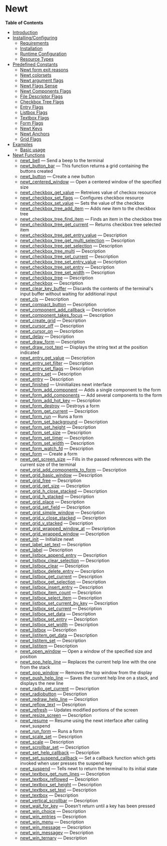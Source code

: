 Newt
====

**Table of Contents**

-   [Introduction](/intro/newt.html)
-   [Installing/Configuring](/newt/setup.html)
    -   [Requirements](/newt/setup.html#Requirements)
    -   [Installation](/newt/setup.html#Installation)
    -   [Runtime
        Configuration](/newt/setup.html#Runtime%20Configuration)
    -   [Resource Types](/newt/setup.html#Resource%20Types)
-   [Predefined Constants](/newt/constants.html)
    -   [Newt form exit
        reasons](/newt/constants.html#Newt%20form%20exit%20reasons)
    -   [Newt colorsets](/newt/constants.html#Newt%20colorsets)
    -   [Newt argument
        flags](/newt/constants.html#Newt%20argument%20flags)
    -   [Newt Flags Sense](/newt/constants.html#Newt%20Flags%20Sense)
    -   [Newt Components
        Flags](/newt/constants.html#Newt%20Components%20Flags)
    -   [File Descriptor
        Flags](/newt/constants.html#File%20Descriptor%20Flags)
    -   [Checkbox Tree
        Flags](/newt/constants.html#Checkbox%20Tree%20Flags)
    -   [Entry Flags](/newt/constants.html#Entry%20Flags)
    -   [Listbox Flags](/newt/constants.html#Listbox%20Flags)
    -   [Textbox Flags](/newt/constants.html#Textbox%20Flags)
    -   [Form Flags](/newt/constants.html#Form%20Flags)
    -   [Newt Keys](/newt/constants.html#Newt%20Keys)
    -   [Newt Anchors](/newt/constants.html#Newt%20Anchors)
    -   [Grid Flags](/newt/constants.html#Grid%20Flags)
-   [Examples](/newt/examples.html)
    -   [Basic usage](/newt/examples.html#Basic%20usage)
-   [Newt Functions](/ref/newt.html)
    -   [newt\_bell](/ref/newt.html#newt_bell) — Send a beep to the
        terminal
    -   [newt\_button\_bar](/ref/newt.html#newt_button_bar) — This
        function returns a grid containing the buttons created
    -   [newt\_button](/ref/newt.html#newt_button) — Create a new button
    -   [newt\_centered\_window](/ref/newt.html#newt_centered_window) —
        Open a centered window of the specified size
    -   [newt\_checkbox\_get\_value](/ref/newt.html#newt_checkbox_get_value)
        — Retreives value of checkox resource
    -   [newt\_checkbox\_set\_flags](/ref/newt.html#newt_checkbox_set_flags)
        — Configures checkbox resource
    -   [newt\_checkbox\_set\_value](/ref/newt.html#newt_checkbox_set_value)
        — Sets the value of the checkbox
    -   [newt\_checkbox\_tree\_add\_item](/ref/newt.html#newt_checkbox_tree_add_item)
        — Adds new item to the checkbox tree
    -   [newt\_checkbox\_tree\_find\_item](/ref/newt.html#newt_checkbox_tree_find_item)
        — Finds an item in the checkbox tree
    -   [newt\_checkbox\_tree\_get\_current](/ref/newt.html#newt_checkbox_tree_get_current)
        — Returns checkbox tree selected item
    -   [newt\_checkbox\_tree\_get\_entry\_value](/ref/newt.html#newt_checkbox_tree_get_entry_value)
        — Description
    -   [newt\_checkbox\_tree\_get\_multi\_selection](/ref/newt.html#newt_checkbox_tree_get_multi_selection)
        — Description
    -   [newt\_checkbox\_tree\_get\_selection](/ref/newt.html#newt_checkbox_tree_get_selection)
        — Description
    -   [newt\_checkbox\_tree\_multi](/ref/newt.html#newt_checkbox_tree_multi)
        — Description
    -   [newt\_checkbox\_tree\_set\_current](/ref/newt.html#newt_checkbox_tree_set_current)
        — Description
    -   [newt\_checkbox\_tree\_set\_entry\_value](/ref/newt.html#newt_checkbox_tree_set_entry_value)
        — Description
    -   [newt\_checkbox\_tree\_set\_entry](/ref/newt.html#newt_checkbox_tree_set_entry)
        — Description
    -   [newt\_checkbox\_tree\_set\_width](/ref/newt.html#newt_checkbox_tree_set_width)
        — Description
    -   [newt\_checkbox\_tree](/ref/newt.html#newt_checkbox_tree) —
        Description
    -   [newt\_checkbox](/ref/newt.html#newt_checkbox) — Description
    -   [newt\_clear\_key\_buffer](/ref/newt.html#newt_clear_key_buffer)
        — Discards the contents of the terminal's input buffer without
        waiting for additional input
    -   [newt\_cls](/ref/newt.html#newt_cls) — Description
    -   [newt\_compact\_button](/ref/newt.html#newt_compact_button) —
        Description
    -   [newt\_component\_add\_callback](/ref/newt.html#newt_component_add_callback)
        — Description
    -   [newt\_component\_takes\_focus](/ref/newt.html#newt_component_takes_focus)
        — Description
    -   [newt\_create\_grid](/ref/newt.html#newt_create_grid) —
        Description
    -   [newt\_cursor\_off](/ref/newt.html#newt_cursor_off) —
        Description
    -   [newt\_cursor\_on](/ref/newt.html#newt_cursor_on) — Description
    -   [newt\_delay](/ref/newt.html#newt_delay) — Description
    -   [newt\_draw\_form](/ref/newt.html#newt_draw_form) — Description
    -   [newt\_draw\_root\_text](/ref/newt.html#newt_draw_root_text) —
        Displays the string text at the position indicated
    -   [newt\_entry\_get\_value](/ref/newt.html#newt_entry_get_value) —
        Description
    -   [newt\_entry\_set\_filter](/ref/newt.html#newt_entry_set_filter)
        — Description
    -   [newt\_entry\_set\_flags](/ref/newt.html#newt_entry_set_flags) —
        Description
    -   [newt\_entry\_set](/ref/newt.html#newt_entry_set) — Description
    -   [newt\_entry](/ref/newt.html#newt_entry) — Description
    -   [newt\_finished](/ref/newt.html#newt_finished) — Uninitializes
        newt interface
    -   [newt\_form\_add\_component](/ref/newt.html#newt_form_add_component)
        — Adds a single component to the form
    -   [newt\_form\_add\_components](/ref/newt.html#newt_form_add_components)
        — Add several components to the form
    -   [newt\_form\_add\_hot\_key](/ref/newt.html#newt_form_add_hot_key)
        — Description
    -   [newt\_form\_destroy](/ref/newt.html#newt_form_destroy) —
        Destroys a form
    -   [newt\_form\_get\_current](/ref/newt.html#newt_form_get_current)
        — Description
    -   [newt\_form\_run](/ref/newt.html#newt_form_run) — Runs a form
    -   [newt\_form\_set\_background](/ref/newt.html#newt_form_set_background)
        — Description
    -   [newt\_form\_set\_height](/ref/newt.html#newt_form_set_height) —
        Description
    -   [newt\_form\_set\_size](/ref/newt.html#newt_form_set_size) —
        Description
    -   [newt\_form\_set\_timer](/ref/newt.html#newt_form_set_timer) —
        Description
    -   [newt\_form\_set\_width](/ref/newt.html#newt_form_set_width) —
        Description
    -   [newt\_form\_watch\_fd](/ref/newt.html#newt_form_watch_fd) —
        Description
    -   [newt\_form](/ref/newt.html#newt_form) — Create a form
    -   [newt\_get\_screen\_size](/ref/newt.html#newt_get_screen_size) —
        Fills in the passed references with the current size of the
        terminal
    -   [newt\_grid\_add\_components\_to\_form](/ref/newt.html#newt_grid_add_components_to_form)
        — Description
    -   [newt\_grid\_basic\_window](/ref/newt.html#newt_grid_basic_window)
        — Description
    -   [newt\_grid\_free](/ref/newt.html#newt_grid_free) — Description
    -   [newt\_grid\_get\_size](/ref/newt.html#newt_grid_get_size) —
        Description
    -   [newt\_grid\_h\_close\_stacked](/ref/newt.html#newt_grid_h_close_stacked)
        — Description
    -   [newt\_grid\_h\_stacked](/ref/newt.html#newt_grid_h_stacked) —
        Description
    -   [newt\_grid\_place](/ref/newt.html#newt_grid_place) —
        Description
    -   [newt\_grid\_set\_field](/ref/newt.html#newt_grid_set_field) —
        Description
    -   [newt\_grid\_simple\_window](/ref/newt.html#newt_grid_simple_window)
        — Description
    -   [newt\_grid\_v\_close\_stacked](/ref/newt.html#newt_grid_v_close_stacked)
        — Description
    -   [newt\_grid\_v\_stacked](/ref/newt.html#newt_grid_v_stacked) —
        Description
    -   [newt\_grid\_wrapped\_window\_at](/ref/newt.html#newt_grid_wrapped_window_at)
        — Description
    -   [newt\_grid\_wrapped\_window](/ref/newt.html#newt_grid_wrapped_window)
        — Description
    -   [newt\_init](/ref/newt.html#newt_init) — Initialize newt
    -   [newt\_label\_set\_text](/ref/newt.html#newt_label_set_text) —
        Description
    -   [newt\_label](/ref/newt.html#newt_label) — Description
    -   [newt\_listbox\_append\_entry](/ref/newt.html#newt_listbox_append_entry)
        — Description
    -   [newt\_listbox\_clear\_selection](/ref/newt.html#newt_listbox_clear_selection)
        — Description
    -   [newt\_listbox\_clear](/ref/newt.html#newt_listbox_clear) —
        Description
    -   [newt\_listbox\_delete\_entry](/ref/newt.html#newt_listbox_delete_entry)
        — Description
    -   [newt\_listbox\_get\_current](/ref/newt.html#newt_listbox_get_current)
        — Description
    -   [newt\_listbox\_get\_selection](/ref/newt.html#newt_listbox_get_selection)
        — Description
    -   [newt\_listbox\_insert\_entry](/ref/newt.html#newt_listbox_insert_entry)
        — Description
    -   [newt\_listbox\_item\_count](/ref/newt.html#newt_listbox_item_count)
        — Description
    -   [newt\_listbox\_select\_item](/ref/newt.html#newt_listbox_select_item)
        — Description
    -   [newt\_listbox\_set\_current\_by\_key](/ref/newt.html#newt_listbox_set_current_by_key)
        — Description
    -   [newt\_listbox\_set\_current](/ref/newt.html#newt_listbox_set_current)
        — Description
    -   [newt\_listbox\_set\_data](/ref/newt.html#newt_listbox_set_data)
        — Description
    -   [newt\_listbox\_set\_entry](/ref/newt.html#newt_listbox_set_entry)
        — Description
    -   [newt\_listbox\_set\_width](/ref/newt.html#newt_listbox_set_width)
        — Description
    -   [newt\_listbox](/ref/newt.html#newt_listbox) — Description
    -   [newt\_listitem\_get\_data](/ref/newt.html#newt_listitem_get_data)
        — Description
    -   [newt\_listitem\_set](/ref/newt.html#newt_listitem_set) —
        Description
    -   [newt\_listitem](/ref/newt.html#newt_listitem) — Description
    -   [newt\_open\_window](/ref/newt.html#newt_open_window) — Open a
        window of the specified size and position
    -   [newt\_pop\_help\_line](/ref/newt.html#newt_pop_help_line) —
        Replaces the current help line with the one from the stack
    -   [newt\_pop\_window](/ref/newt.html#newt_pop_window) — Removes
        the top window from the display
    -   [newt\_push\_help\_line](/ref/newt.html#newt_push_help_line) —
        Saves the current help line on a stack, and displays the new
        line
    -   [newt\_radio\_get\_current](/ref/newt.html#newt_radio_get_current)
        — Description
    -   [newt\_radiobutton](/ref/newt.html#newt_radiobutton) —
        Description
    -   [newt\_redraw\_help\_line](/ref/newt.html#newt_redraw_help_line)
        — Description
    -   [newt\_reflow\_text](/ref/newt.html#newt_reflow_text) —
        Description
    -   [newt\_refresh](/ref/newt.html#newt_refresh) — Updates modified
        portions of the screen
    -   [newt\_resize\_screen](/ref/newt.html#newt_resize_screen) —
        Description
    -   [newt\_resume](/ref/newt.html#newt_resume) — Resume using the
        newt interface after calling newt\_suspend
    -   [newt\_run\_form](/ref/newt.html#newt_run_form) — Runs a form
    -   [newt\_scale\_set](/ref/newt.html#newt_scale_set) — Description
    -   [newt\_scale](/ref/newt.html#newt_scale) — Description
    -   [newt\_scrollbar\_set](/ref/newt.html#newt_scrollbar_set) —
        Description
    -   [newt\_set\_help\_callback](/ref/newt.html#newt_set_help_callback)
        — Description
    -   [newt\_set\_suspend\_callback](/ref/newt.html#newt_set_suspend_callback)
        — Set a callback function which gets invoked when user presses
        the suspend key
    -   [newt\_suspend](/ref/newt.html#newt_suspend) — Tells newt to
        return the terminal to its initial state
    -   [newt\_textbox\_get\_num\_lines](/ref/newt.html#newt_textbox_get_num_lines)
        — Description
    -   [newt\_textbox\_reflowed](/ref/newt.html#newt_textbox_reflowed)
        — Description
    -   [newt\_textbox\_set\_height](/ref/newt.html#newt_textbox_set_height)
        — Description
    -   [newt\_textbox\_set\_text](/ref/newt.html#newt_textbox_set_text)
        — Description
    -   [newt\_textbox](/ref/newt.html#newt_textbox) — Description
    -   [newt\_vertical\_scrollbar](/ref/newt.html#newt_vertical_scrollbar)
        — Description
    -   [newt\_wait\_for\_key](/ref/newt.html#newt_wait_for_key) —
        Doesn't return until a key has been pressed
    -   [newt\_win\_choice](/ref/newt.html#newt_win_choice) —
        Description
    -   [newt\_win\_entries](/ref/newt.html#newt_win_entries) —
        Description
    -   [newt\_win\_menu](/ref/newt.html#newt_win_menu) — Description
    -   [newt\_win\_message](/ref/newt.html#newt_win_message) —
        Description
    -   [newt\_win\_messagev](/ref/newt.html#newt_win_messagev) —
        Description
    -   [newt\_win\_ternary](/ref/newt.html#newt_win_ternary) —
        Description
